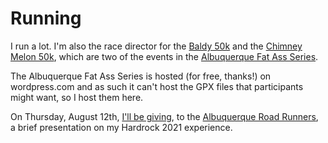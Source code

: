 # Running

I run a lot. I'm also the race director for the [Baldy
50k](https://newmexicofa50k.wordpress.com/baldy_50k/) and the [Chimney
Melon
50k](https://newmexicofa50k.wordpress.com/chimney-melon-50k/),
which are two of the events in the [Albuquerque Fat Ass
Series](https://newmexicofa50k.wordpress.com/).

The Albuquerque Fat Ass Series is hosted (for free, thanks!) on
wordpress.com and as such it can't host the GPX files that
participants might want, so I host them here.

On Thursday, August 12th, [I'll be
giving](http://www.abqroadrunners.com/uploads/6/7/7/6/6776981/arr_newsletter_2021.august.pdf),
to the [Albuquerque Road Runners](https://www.abqroadrunners.com/), a
brief presentation on my Hardrock 2021 experience.
